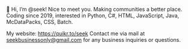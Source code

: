 👋 Hi, I’m @seek! Nice to meet you. Making communities a better place.
Coding since 2019, interested in Python, C#, HTML, JavaScript, Java, McDataPacks, CSS, Batch.

My website: https://quikr.to/seek
Contact me via mail at seekbusinessonly@gmail.com for any business inquiries or questions.

<!---
seekgxng/seekgxng is a ✨ special ✨ repository because its `README.md` (this file) appears on your GitHub profile.
You can click the Preview link to take a look at your changes.
--->

